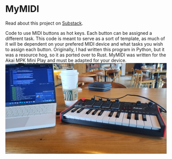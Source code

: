 # MyMIDI
Read about this project on [Substack](https://alshival.substack.com/p/a-coders-guide-to-midi-driven-hotkeys).

Code to use MIDI buttons as hot keys. Each button can be assigned a different task. This code is meant to serve as a sort of template, as much of it will be dependent on your prefered MIDI device and what tasks you wish to assign each button.
Originally, I had written this program in Python, but it was a resource hog, so it as ported over to Rust. MyMIDI was written for the Akai MPK Mini Play and must be adapted for your device.
<img src="https://github.com/alshival/MyMIDI/blob/main/IMG_20240406_140035397.jpg">


